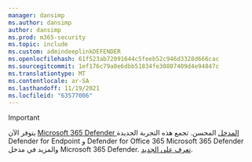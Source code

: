 ```yaml
---
manager: dansimp
ms.author: dansimp
author: dansimp
ms.prod: m365-security
ms.topic: include
ms.custom: admindeeplinkDEFENDER
ms.openlocfilehash: 61f523ab72091644c5feeb52c946d3328d666cac
ms.sourcegitcommit: 1ef176c79a0e6dbb51834fe30807409d4e94847c
ms.translationtype: MT
ms.contentlocale: ar-SA
ms.lasthandoff: 11/19/2021
ms.locfileid: "63577006"
---
```

> [!IMPORTANT]
> يتوفر الآن <a href="https://go.microsoft.com/fwlink/p/?linkid=2077139" target="_blank">Microsoft 365 Defender المدخل</a> المحسن. تجمع هذه التجربة الجديدة Defender for Endpoint و Defender for Office 365 Microsoft 365 Defender والمزيد في مدخل Microsoft 365 Defender. [تعرف على الجديد](/microsoft-365/security/defender/overview-security-center).
